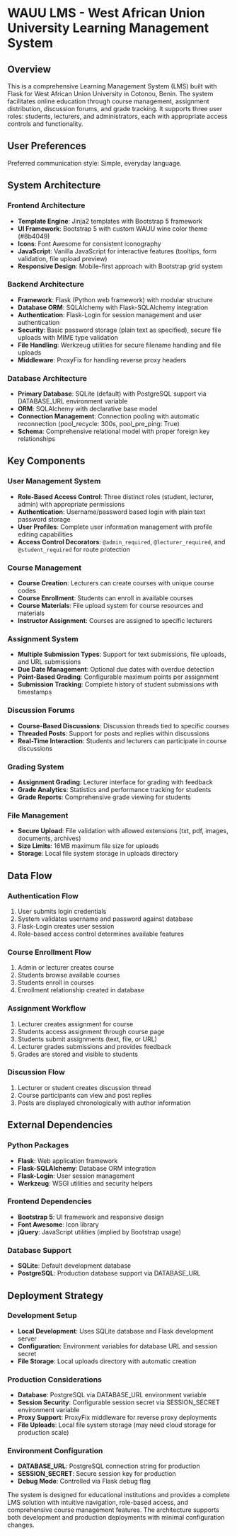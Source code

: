 # WAUU LMS - West African Union University Learning Management System

## Overview

This is a comprehensive Learning Management System (LMS) built with Flask for West African Union University in Cotonou, Benin. The system facilitates online education through course management, assignment distribution, discussion forums, and grade tracking. It supports three user roles: students, lecturers, and administrators, each with appropriate access controls and functionality.

## User Preferences

Preferred communication style: Simple, everyday language.

## System Architecture

### Frontend Architecture
- **Template Engine**: Jinja2 templates with Bootstrap 5 framework
- **UI Framework**: Bootstrap 5 with custom WAUU wine color theme (#8b4049)
- **Icons**: Font Awesome for consistent iconography
- **JavaScript**: Vanilla JavaScript for interactive features (tooltips, form validation, file upload preview)
- **Responsive Design**: Mobile-first approach with Bootstrap grid system

### Backend Architecture
- **Framework**: Flask (Python web framework) with modular structure
- **Database ORM**: SQLAlchemy with Flask-SQLAlchemy integration
- **Authentication**: Flask-Login for session management and user authentication
- **Security**: Basic password storage (plain text as specified), secure file uploads with MIME type validation
- **File Handling**: Werkzeug utilities for secure filename handling and file uploads
- **Middleware**: ProxyFix for handling reverse proxy headers

### Database Architecture
- **Primary Database**: SQLite (default) with PostgreSQL support via DATABASE_URL environment variable
- **ORM**: SQLAlchemy with declarative base model
- **Connection Management**: Connection pooling with automatic reconnection (pool_recycle: 300s, pool_pre_ping: True)
- **Schema**: Comprehensive relational model with proper foreign key relationships

## Key Components

### User Management System
- **Role-Based Access Control**: Three distinct roles (student, lecturer, admin) with appropriate permissions
- **Authentication**: Username/password based login with plain text password storage
- **User Profiles**: Complete user information management with profile editing capabilities
- **Access Control Decorators**: `@admin_required`, `@lecturer_required`, and `@student_required` for route protection

### Course Management
- **Course Creation**: Lecturers can create courses with unique course codes
- **Course Enrollment**: Students can enroll in available courses
- **Course Materials**: File upload system for course resources and materials
- **Instructor Assignment**: Courses are assigned to specific lecturers

### Assignment System
- **Multiple Submission Types**: Support for text submissions, file uploads, and URL submissions
- **Due Date Management**: Optional due dates with overdue detection
- **Point-Based Grading**: Configurable maximum points per assignment
- **Submission Tracking**: Complete history of student submissions with timestamps

### Discussion Forums
- **Course-Based Discussions**: Discussion threads tied to specific courses
- **Threaded Posts**: Support for posts and replies within discussions
- **Real-Time Interaction**: Students and lecturers can participate in course discussions

### Grading System
- **Assignment Grading**: Lecturer interface for grading with feedback
- **Grade Analytics**: Statistics and performance tracking for students
- **Grade Reports**: Comprehensive grade viewing for students

### File Management
- **Secure Upload**: File validation with allowed extensions (txt, pdf, images, documents, archives)
- **Size Limits**: 16MB maximum file size for uploads
- **Storage**: Local file system storage in uploads directory

## Data Flow

### Authentication Flow
1. User submits login credentials
2. System validates username and password against database
3. Flask-Login creates user session
4. Role-based access control determines available features

### Course Enrollment Flow
1. Admin or lecturer creates course
2. Students browse available courses
3. Students enroll in courses
4. Enrollment relationship created in database

### Assignment Workflow
1. Lecturer creates assignment for course
2. Students access assignment through course page
3. Students submit assignments (text, file, or URL)
4. Lecturer grades submissions and provides feedback
5. Grades are stored and visible to students

### Discussion Flow
1. Lecturer or student creates discussion thread
2. Course participants can view and post replies
3. Posts are displayed chronologically with author information

## External Dependencies

### Python Packages
- **Flask**: Web application framework
- **Flask-SQLAlchemy**: Database ORM integration
- **Flask-Login**: User session management
- **Werkzeug**: WSGI utilities and security helpers

### Frontend Dependencies
- **Bootstrap 5**: UI framework and responsive design
- **Font Awesome**: Icon library
- **jQuery**: JavaScript utilities (implied by Bootstrap usage)

### Database Support
- **SQLite**: Default development database
- **PostgreSQL**: Production database support via DATABASE_URL

## Deployment Strategy

### Development Setup
- **Local Development**: Uses SQLite database and Flask development server
- **Configuration**: Environment variables for database URL and session secret
- **File Storage**: Local uploads directory with automatic creation

### Production Considerations
- **Database**: PostgreSQL via DATABASE_URL environment variable
- **Session Security**: Configurable session secret via SESSION_SECRET environment variable
- **Proxy Support**: ProxyFix middleware for reverse proxy deployments
- **File Uploads**: Local file system storage (may need cloud storage for production scale)

### Environment Configuration
- **DATABASE_URL**: PostgreSQL connection string for production
- **SESSION_SECRET**: Secure session key for production
- **Debug Mode**: Controlled via Flask debug flag

The system is designed for educational institutions and provides a complete LMS solution with intuitive navigation, role-based access, and comprehensive course management features. The architecture supports both development and production deployments with minimal configuration changes.
